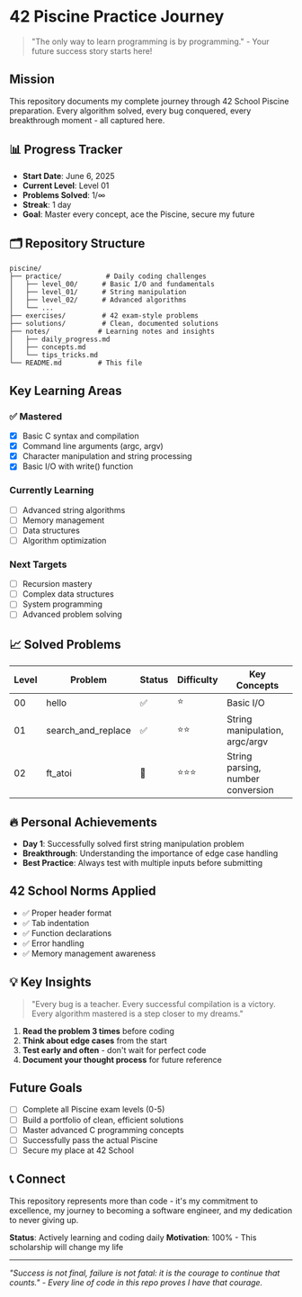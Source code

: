 # 42 Piscine Practice Journey

> "The only way to learn programming is by programming." - Your future success story starts here!

##  Mission
This repository documents my complete journey through 42 School Piscine preparation. Every algorithm solved, every bug conquered, every breakthrough moment - all captured here.

## 📊 Progress Tracker
- **Start Date**: June 6, 2025
- **Current Level**: Level 01
- **Problems Solved**: 1/∞
- **Streak**: 1 day
- **Goal**: Master every concept, ace the Piscine, secure my future

## 🗂️ Repository Structure

```
piscine/
├── practice/           # Daily coding challenges
│   ├── level_00/      # Basic I/O and fundamentals
│   ├── level_01/      # String manipulation
│   ├── level_02/      # Advanced algorithms
│   └── ...
├── exercises/         # 42 exam-style problems
├── solutions/         # Clean, documented solutions
├── notes/            # Learning notes and insights
│   ├── daily_progress.md
│   ├── concepts.md
│   └── tips_tricks.md
└── README.md         # This file
```

##  Key Learning Areas

### ✅ Mastered
- [x] Basic C syntax and compilation
- [x] Command line arguments (argc, argv)
- [x] Character manipulation and string processing
- [x] Basic I/O with write() function

###  Currently Learning
- [ ] Advanced string algorithms
- [ ] Memory management
- [ ] Data structures
- [ ] Algorithm optimization

###  Next Targets
- [ ] Recursion mastery
- [ ] Complex data structures
- [ ] System programming
- [ ] Advanced problem solving

## 📈 Solved Problems

| Level | Problem | Status | Difficulty | Key Concepts |
|-------|---------|--------|------------|-------------|
| 00 | hello | ✅ | ⭐ | Basic I/O |
| 01 | search_and_replace | ✅ | ⭐⭐ | String manipulation, argc/argv |
| 02 | ft_atoi | 🔄 | ⭐⭐⭐ | String parsing, number conversion |

## 🔥 Personal Achievements

- **Day 1**: Successfully solved first string manipulation problem
- **Breakthrough**: Understanding the importance of edge case handling
- **Best Practice**: Always test with multiple inputs before submitting

##  42 School Norms Applied

- ✅ Proper header format
- ✅ Tab indentation
- ✅ Function declarations
- ✅ Error handling
- ✅ Memory management awareness

## 💡 Key Insights

> "Every bug is a teacher. Every successful compilation is a victory. Every algorithm mastered is a step closer to my dreams."

1. **Read the problem 3 times** before coding
2. **Think about edge cases** from the start
3. **Test early and often** - don't wait for perfect code
4. **Document your thought process** for future reference

##  Future Goals

- [ ] Complete all Piscine exam levels (0-5)
- [ ] Build a portfolio of clean, efficient solutions
- [ ] Master advanced C programming concepts
- [ ] Successfully pass the actual Piscine
- [ ] Secure my place at 42 School

## 📞 Connect

This repository represents more than code - it's my commitment to excellence, my journey to becoming a software engineer, and my dedication to never giving up.

**Status**: Actively learning and coding daily
**Motivation**: 100% - This scholarship will change my life

---

*"Success is not final, failure is not fatal: it is the courage to continue that counts." - Every line of code in this repo proves I have that courage.*

